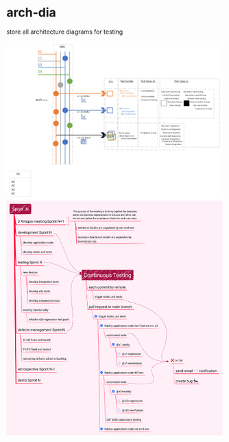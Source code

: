 # arch-dia
store all architecture diagrams for testing 

![automated-testing-function](automated-testing-function.png)
![e2e requirement flow](1672615168103.png)
